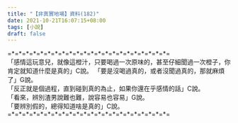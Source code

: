 ```yaml
---
title: "【非真實地場】資料(182)"
date: 2021-10-21T16:07:15+08:00
tags: [小說]
draft: false
---
```


=\*=\*=\*=\*=\*=\*=\*=\*=\*=\*=\*=\*=\*=\*=\*=\*=\*=\*=\*=\*=\*=\*=  
「感情這玩意兒，就像這橙汁，只要喝過一次原味的，甚至仔細聞過一次橙子，你肯定就知道什麼是真的」C說。 
「要是沒喝過真的，或者沒聞過真的，那就麻煩了」G說。  
「反正就是個過程，直到碰到真的為止，如果你還在乎感情的話」C說。  
「看來，辨別渣男說難也難，說容易也容易」G說。  
「要辨別假的，總得知道啥是真的」C說。  
=\*=\*=\*=\*=\*=\*=\*=\*=\*=\*=\*=\*=\*=\*=\*=\*=\*=\*=\*=\*=\*=\*=  